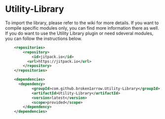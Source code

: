 # Utility-Library

To import the library, please refer to the wiki for more details. If you want to compile specific modules only, you can find more information there as well.
If you do want to use the Utility Library plugin or need sdeveral modules, you can follow the instructions below.

```xml
    <repositories>
	    <repository>
	        <id>jitpack.io</id>
          <url>https://jitpack.io</url>
	    </repository>
    </repositories>

    <dependencies>
      <dependency>
            <groupId>com.github.broken1arrow.Utility-Library</groupId>
            <artifactId>Utility-Library</artifactId>
            <version>latest</version>
            <scope>provided</scope>
        </dependency> 
    </dependencies>
    
```
